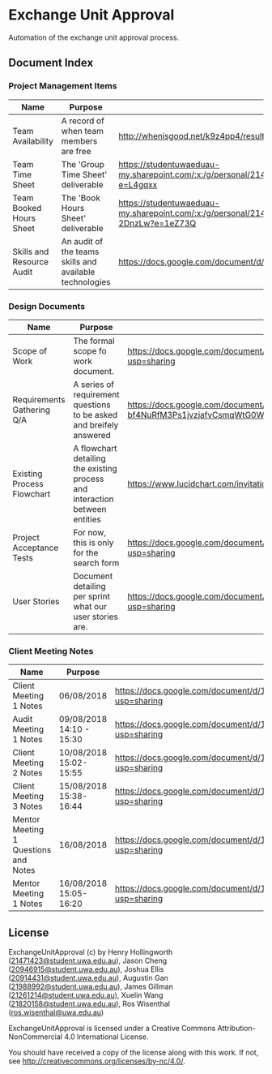 # Exchange Unit Approval
Automation of the exchange unit approval process.

## Document Index

### Project Management Items
| Name | Purpose | Location|
|------|---------|---------|
| Team Availability | A record of when team members are free | http://whenisgood.net/k9z4pp4/results/dakdyr8
| Team Time Sheet | The 'Group Time Sheet' deliverable | https://studentuwaeduau-my.sharepoint.com/:x:/g/personal/21471423_student_uwa_edu_au/EajGA6zduTdAiHLIwwOIr4cB1nkB77cRg0XKk0DANpS4Hw?e=L4gqxx
| Team Booked Hours Sheet | The 'Book Hours Sheet' deliverable | https://studentuwaeduau-my.sharepoint.com/:x:/g/personal/21471423_student_uwa_edu_au/ETEtg2uRvV9JuOHaXFNMg4IBVgbHWze4gNXFSsn-2DnzLw?e=1eZ73Q
| Skills and Resource Audit | An audit of the teams skills and available technologies | https://docs.google.com/document/d/1JaGGeTomoZ4wiJrZkwlBtQWwbJSzNFsRh3Mgc683ud4/edit?usp=sharing

### Design Documents
| Name | Purpose | Location|
|------|---------|---------|
| Scope of Work | The formal scope fo work document. | https://docs.google.com/document/d/1hzsphYwCaM4Cp4AHWbQEjavldIIpR4219eS1xQPRJAs/edit?usp=sharing
| Requirements Gathering Q/A | A series of requirement questions to be asked and breifely answered | https://docs.google.com/document/d/1DUcOZpU-bf4NuRfM3Ps1jvzjafvCsmqWtG0WBbdX06I/edit?usp=sharing
| Existing Process Flowchart | A flowchart detailing the existing process and interaction between entities | https://www.lucidchart.com/invitations/accept/6557347f-c50c-42f0-b50f-6711588a8249
| Project Acceptance Tests | For now, this is only for the search form | https://docs.google.com/document/d/17f8f_OZ8KZg9K_H_xM-yoc8FRIKmNsvT_1tsB5NaC5Q/edit?usp=sharing
| User Stories | Document detailing per sprint what our user stories are. | https://docs.google.com/document/d/177y5c7_CgxiBHOAfjFETm31pY17ebNv8PxTSsWcy-Iw/edit?usp=sharing

### Client Meeting Notes
| Name | Purpose | Location|
|------|---------|---------|
| Client Meeting 1 Notes | 06/08/2018 | https://docs.google.com/document/d/1HcdILR31IKStN5MduLGdf4MgZpuen0HVt0qO1BcZ0CE/edit?usp=sharing
| Audit Meeting 1 Notes | 09/08/2018 14:10 - 15:30 | https://docs.google.com/document/d/1Nxk-VlIZfNkuaq0PZUJyM6Do1lZtxfoXO-xX_dLySc8/edit?usp=sharing |
| Client Meeting 2 Notes | 10/08/2018 15:02-15:55 | https://docs.google.com/document/d/1Qy5r8CcwlKQVKjjgNZt7GXewCEV0ZdPZg5ctElkHwJY/edit?usp=sharing |
| Client Meeting 3 Notes | 15/08/2018 15:38-16:44 | https://docs.google.com/document/d/1MDC6awTdmaHYMSnWTM0UICSgvlmna1P3tHwJdSFSDIQ/edit?usp=sharing |
| Mentor Meeting 1 Questions and Notes | 16/08/2018 | https://docs.google.com/document/d/14y2D4a-uu6OoEJcWEIlkJRlL4-V6u4nSdY39QSU35YI/edit?usp=sharing |
| Mentor Meeting 1 Notes | 16/08/2018 15:05-16:20 | https://docs.google.com/document/d/11RsvLUr-8UpzFFUaTtm9Y-LTiv4-HBJnazVkOKdygpg/edit?usp=sharing |

## License

ExchangeUnitApproval (c) by Henry Hollingworth (21471423@student.uwa.edu.au),
                            Jason Cheng (20946915@student.uwa.edu.au),
                            Joshua Ellis (20914431@student.uwa.edu.au),
                            Augustin Gan (21988992@student.uwa.edu.au),
                            James Gillman (21261214@student.uwa.edu.au),
                            Xuelin Wang (21820158@student.uwa.edu.au),
                            Ros Wisenthal (ros.wisenthal@uwa.edu.au)

ExchangeUnitApproval is licensed under a
Creative Commons Attribution-NonCommercial 4.0 International License.

You should have received a copy of the license along with this
work. If not, see <http://creativecommons.org/licenses/by-nc/4.0/>.
